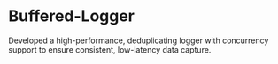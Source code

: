 # Buffered-Logger
Developed a high-performance, deduplicating logger with concurrency support to ensure consistent, low-latency data capture.
